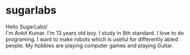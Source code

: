 # sugarlabs

Hello SugarLabs!</br>
I'm Ankit Kumar. I'm 13 years old boy. I study in 8th standard. I love to do programing. I want to make  robots which is useful for differently abled people. My hobbies are playing computer games and playing Guitar.

